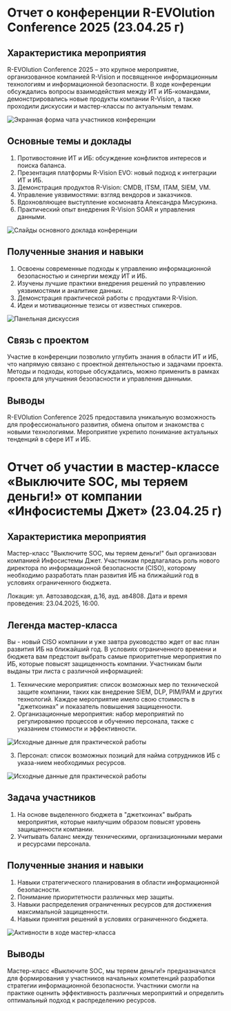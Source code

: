 
# Отчет о конференции R-EVOlution Conference 2025 (23.04.25 г)

## Характеристика мероприятия
R-EVOlution Conference 2025 – это крупное мероприятие, организованное компанией R-Vision и посвященное информационным технологиям и информационной безопасности. 
В ходе конференции обсуждались вопросы взаимодействия между ИТ и ИБ-командами, демонстрировались новые продукты компании R-Vision, а также проходили дискуссии и мастер-классы по актуальным темам.

![Экранная форма чата участников конференции](./MaksinaND_images/1screenform.jpg)

## Основные темы и доклады
1. Противостояние ИТ и ИБ: обсуждение конфликтов интересов и поиска баланса.
2. Презентация платформы R-Vision EVO: новый подход к интеграции ИТ и ИБ.
3. Демонстрация продуктов R-Vision: CMDB, ITSM, ITAM, SIEM, VM.
4. Управление уязвимостями: взгляд вендоров и заказчиков.
5. Вдохновляющее выступление космонавта Александра Мисуркина.
6. Практический опыт внедрения R-Vision SOAR и управления данными.

![Слайды основного доклада конференции](./MaksinaND_images/2slides.jpg)

## Полученные знания и навыки
1. Освоены современные подходы к управлению информационной безопасностью и синергии между ИТ и ИБ.
2. Изучены лучшие практики внедрения решений по управлению уязвимостями и аналитике данных.
3. Демонстрация практической работы с продуктами R-Vision.
4. Идеи и мотивационные тезисы от известных спикеров.

![Панельная дискуссия](./MaksinaND_images/3paneldiscussion.jpg)

## Связь с проектом
Участие в конференции позволило углубить знания в области ИТ и ИБ, что напрямую связано с проектной деятельностью и задачами проекта. 
Методы и подходы, которые обсуждались, можно применить в рамках проекта для улучшения безопасности и управления данными.

## Выводы
R-EVOlution Conference 2025 предоставила уникальную возможность для профессионального развития, обмена опытом и знакомства с новыми технологиями. 
Мероприятие укрепило понимание актуальных тенденций в сфере ИТ и ИБ.

# Отчет об участии в мастер-классе «Выключите SOC, мы теряем деньги!» от компании «Инфосистемы Джет» (23.04.25 г)

## Характеристика мероприятия
Мастер-класс "Выключите SOC, мы теряем деньги!" был организован компанией Инфосистемы Джет. 
Участникам предлагалась роль нового директора по информационной безопасности (CISO), которому необходимо разработать план развития ИБ на ближайший год в условиях ограниченного бюджета.

Локация: ул. Автозаводская, д.16, ауд. ав4808.
Дата и время проведения: 23.04.2025, 16:00.

## Легенда мастер-класса
Вы - новый CISO компании и уже завтра руководство ждет от вас план развития ИБ на ближайший год. 
В условиях ограниченного времени и бюджета вам предстоит выбрать самые приоритетные мероприятия по ИБ, которые повысят защищенность компании.
Участникам были выданы три листа с различной информацией:
1. Технические мероприятия: список возможных мер по технической защите компании, таких как внедрение SIEM, DLP, PIM/PAM и других технологий. Каждое мероприятие имело свою стоимость в "джеткоинах" и показатель повышения защищенности.
2. Организационные мероприятия: набор мероприятий по регулированию процессов и обучению персонала, также с указанием стоимости и эффективности.

![Исходные данные для практической работы](./MaksinaND_images/4base.jpg)

3. Персонал: список возможных позиций для найма сотрудников ИБ с указа-нием необходимых ресурсов.

![Исходные данные для практической работы](./MaksinaND_images/5base.jpg)

## Задача участников
1. На основе выделенного бюджета в "джеткоинах" выбрать мероприятия, которые наилучшим образом повысят уровень защищенности компании.
2. Учитывать баланс между техническими, организационными мерами и ресурсами персонала.

## Полученные знания и навыки
1. Навыки стратегического планирования в области информационной безопасности.
2. Понимание приоритетности различных мер защиты.
3. Навыки распределения ограниченных ресурсов для достижения максимальной защищенности.
4. Навыки принятия решений в условиях ограниченного бюджета.


![Активности в ходе мастер-класса](./MaksinaND_images/6activities.jpg)

## Выводы
Мастер-класс «Выключите SOC, мы теряем деньги!» предназначался для формирования у участников начальных компетенций разработки стратегии информационной безопасности. 
Участники смогли на практике оценить эффективность различных мероприятий и определить оптимальный подход к распределению ресурсов.

